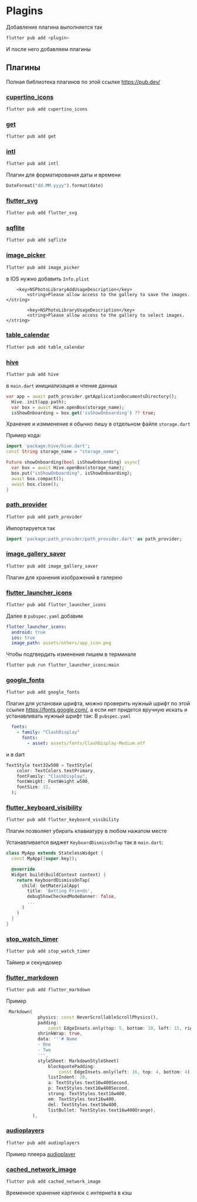 # Plagins

Добавление плагина выполняется так
```sh
flutter pub add <plugin>
```

И после него добавляем плагины

## Плагины
Полная библиотека плагинов по этой ссылке https://pub.dev/

### [cupertino_icons](https://pub.dev/packages/cupertino_icons)

```sh
flutter pub add cupertino_icons
```

### [get](https://pub.dev/packages/get)
```sh
flutter pub add get
```

### [intl](https://pub.dev/packages/intl)
```sh
flutter pub add intl
```
Плагин для форматирования даты и времени
```dart
DateFormat("dd.MM.yyyy").format(date)
```

### [flutter_svg](https://pub.dev/packages/flutter_svg)
```sh
flutter pub add flutter_svg
```

### [sqflite](https://pub.dev/packages/sqflite)
```sh
flutter pub add sqflite
```

### [image_picker](https://pub.dev/packages/image_picker)
```sh
flutter pub add image_picker
```
в IOS нужно добавить `Info.plist`
```Info.plist
    <key>NSPhotoLibraryAddUsageDescription</key>
		<string>Please allow access to the gallery to save the images.</string>

		<key>NSPhotoLibraryUsageDescription</key>
		<string>Please allow access to the gallery to select images.</string>
```

### [table_calendar](https://pub.dev/packages/table_calendar)
```sh
flutter pub add table_calendar
```

### [hive](https://pub.dev/packages/hive)
```sh
flutter pub add hive
```

в `main.dart` инициализация и чтение данных
```dart
var app = await path_provider.getApplicationDocumentsDirectory();
  Hive..init(app.path);
  var box = await Hive.openBox(storage_name);
  isShowOnboarding = box.get('isShowOnboarding') ?? true;
```
Хранение и измменение я обычно пишу в отдельном файле `storage.dart`

Пример кода:
```dart
import 'package:hive/hive.dart';
const String storage_name = "storage_name";

Future showOnboarding(bool isShowOnboarding) async{
  var box = await Hive.openBox(storage_name);
  box.put("isShowOnboarding", isShowOnboarding);
  await box.compact();
  await box.close();
}
```



### [path_provider](https://pub.dev/packages/path_provider)
```sh
flutter pub add path_provider
```
Импортируется так 
```dart
import 'package:path_provider/path_provider.dart' as path_provider;
```

### [image_gallery_saver](https://pub.dev/packages/image_gallery_saver)
```sh
flutter pub add image_gallery_saver
```
Плагин для хранения изображений в галерею

### [flutter_launcher_icons](https://pub.dev/packages/flutter_launcher_icons)
```sh
flutter pub add flutter_launcher_icons
```

Далее в `pubspec.yaml` добавим
```yaml
flutter_launcher_icons:
  android: true
  ios: true
  image_path: assets/others/app_icon.png
```

Чтобы подтвердить изменения пишем в терминале
```sh
flutter pub run flutter_launcher_icons:main
```

### [google_fonts](https://pub.dev/packages/google_fonts)
```sh
flutter pub add google_fonts
```
Плагин для установки шрифта, можно проверить нужный шрифт по этой ссылке https://fonts.google.com/, а если нет придется вручную искать и устанавливать нужный шрифт так:
В `pubspec.yaml`
```yaml
  fonts:
    - family: "ClashDisplay"
      fonts:
        - asset: assets/fonts/ClashDisplay-Medium.otf
```
и в dart
```dart
TextStyle text32w500 = TextStyle(
    color: TextColors.textPrimary,
    fontFamily: "ClashDisplay",
    fontWeight: FontWeight.w500,
    fontSize: 32,
  );
```

### [flutter_keyboard_visibility](https://pub.dev/packages/flutter_keyboard_visibility)
```sh
flutter pub add flutter_keyboard_visibility
```
Плагин позволяет убирать клавиатуру в любом нажатом месте

Устанавливается виджет `KeyboardDismissOnTap` так в `main.dart`:

```dart
class MyApp extends StatelessWidget {
  const MyApp({super.key});

  @override
  Widget build(BuildContext context) {
    return KeyboardDismissOnTap(
      child: GetMaterialApp(
        title: 'Betting Friends',
        debugShowCheckedModeBanner: false,
        ...
      )
    )
  }
}
```


### [stop_watch_timer](https://pub.dev/packages/stop_watch_timer)
```sh
flutter pub add stop_watch_timer
```
Таймер и секундомер

### [flutter_markdown](https://pub.dev/packages/flutter_markdown)
```sh
flutter pub add flutter_markdown
```
Пример
```dart
 Markdown(
            physics: const NeverScrollableScrollPhysics(),
            padding:
                const EdgeInsets.only(top: 5, bottom: 10, left: 15, right: 15),
            shrinkWrap: true,
            data: '''# Name
            - One
            - Two
            ''',
            styleSheet: MarkdownStyleSheet(
                blockquotePadding:
                    const EdgeInsets.only(left: 16, top: 4, bottom: 4),
                listIndent: 20,
                a: TextStyles.text16w400Second,
                p: TextStyles.text16w400Second,
                strong: TextStyles.text16w400,
                em: TextStyles.text16w400,
                del: TextStyles.text16w400,
                listBullet: TextStyles.text16w400Orange),
          ),
```

### [audioplayers](https://pub.dev/packages/audioplayers)
```sh
flutter pub add audioplayers
```
Пример плеера [audioplayer](templates/audioplayer.dart)


### [cached_network_image](https://pub.dev/packages/cached_network_image)
```sh
flutter pub add cached_network_image
```
Временное хранение картинок с интернета в кэш